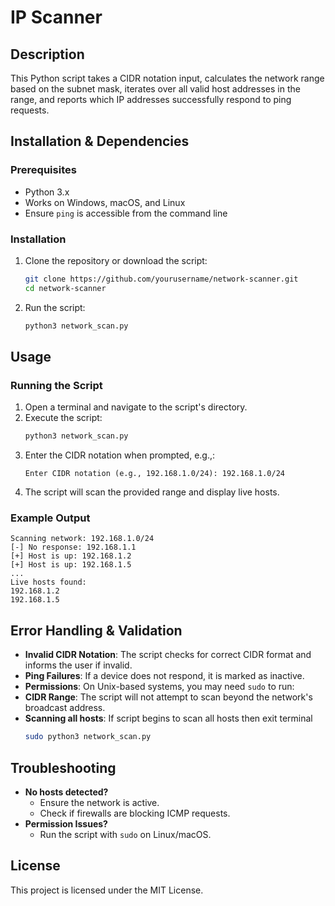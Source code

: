# IP Scanner

## Description
This Python script takes a CIDR notation input, calculates the network range based on the subnet mask, iterates over all valid host addresses in the range, and reports which IP addresses successfully respond to ping requests.

## Installation & Dependencies
### Prerequisites
- Python 3.x
- Works on Windows, macOS, and Linux
- Ensure `ping` is accessible from the command line

### Installation
1. Clone the repository or download the script:
   ```bash
   git clone https://github.com/yourusername/network-scanner.git
   cd network-scanner
   ```
2. Run the script:
   ```bash
   python3 network_scan.py
   ```

## Usage
### Running the Script
1. Open a terminal and navigate to the script's directory.
2. Execute the script:
   ```bash
   python3 network_scan.py
   ```
3. Enter the CIDR notation when prompted, e.g.,:
   ```
   Enter CIDR notation (e.g., 192.168.1.0/24): 192.168.1.0/24
   ```
4. The script will scan the provided range and display live hosts.

### Example Output
```
Scanning network: 192.168.1.0/24
[-] No response: 192.168.1.1
[+] Host is up: 192.168.1.2
[+] Host is up: 192.168.1.5
...
Live hosts found:
192.168.1.2
192.168.1.5
```

## Error Handling & Validation
- **Invalid CIDR Notation**: The script checks for correct CIDR format and informs the user if invalid.
- **Ping Failures**: If a device does not respond, it is marked as inactive.
- **Permissions**: On Unix-based systems, you may need `sudo` to run:
- **CIDR Range**: The script will not attempt to scan beyond the network's broadcast address.
- **Scanning all hosts**: If script begins to scan all hosts then exit terminal
  ```bash
  sudo python3 network_scan.py
  ```

## Troubleshooting
- **No hosts detected?**
  - Ensure the network is active.
  - Check if firewalls are blocking ICMP requests.
- **Permission Issues?**
  - Run the script with `sudo` on Linux/macOS.

## License
This project is licensed under the MIT License.

